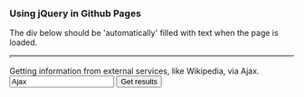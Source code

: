 
<h3>Using jQuery in Github Pages</h3>

<p>
The div below should be 'automatically' filled with text when the page is loaded. 
<div id="text" style="border-style:inset;"></div>
</p>

<!-- Note that the code below was inspired by https://code-maven.com/javascript-on-github-pages -->

<!-- Only JS 
<script>
document.getElementById("text").innerHTML = "Text added by JavaScript code";
</script>
-->

<!-- jQuery -->
<script src="https://code.jquery.com/jquery-3.6.0.min.js" integrity="sha256-/xUj+3OJU5yExlq6GSYGSHk7tPXikynS7ogEvDej/m4=" crossorigin="anonymous"></script>

<script>
// checking the version
let hasJQ = typeof jQuery === 'function'; 
console.log('jQuery' + (hasJQ ? ` version ${jQuery.fn.jquery} loaded.` : ' is not loaded.')); 

$().ready(function() {
   $("#text").html("Text added by jQuery code.");
});
</script>

<!-- TODO add 'example' code below -->

<!-- show that we can get data via Ajax calls -->
<p>
Getting information from external services, like Wikipedia, via Ajax. 
<br/>
<!-- no form -->
<input type="text" id="queryString" value="Ajax">
<input id="btnSubmit" type="submit" class="button" value="Get results"/>
<!-- <a id="btnSubmit" href="#" class="button green">Get results</a> -->
<br/>

<div id="wikiAjax" style="display:none;">
<p>Below the ten topmost search results for the string '<span id="qStrVal"></span>' from the English Wikipedia API. </p>
<div id="wikiAjaxList" style="border-style:inset"></div>
</div>
</p>

<!-- Note that the next code was inspired by https://stackoverflow.com/a/44191636 -->
<script>

$().ready(function() {
// do the Ajax call on button click and not on a pageload
$("#btnSubmit").click(function(){
     var qstr = $("#queryString").val();
     $("#qStrVal").text(qstr); // echo the input

     var wikiURL = "https://en.wikipedia.org/w/api.php";
wikiURL += '?' + $.param({
    'action' : 'opensearch',
    'search' : qstr, //'Ajax',
    'prop'  : 'revisions',
    'rvprop' : 'content',
    'format' : 'json',
    'limit' : 10
});

$.ajax({
    url: wikiURL,
    dataType: 'jsonp',
    success: function(data) {
        console.log(data);
        $("#wikiAjax").delay("fast").fadeOut();
        $("#wikiAjaxList").html("");

        // old fashioned for loop, note that the indexes are assumed to by synchronised
        for (let index = 0; index < data[1].length; ++index) {
            const title = data[1][index];
            const link = data[3][index];
            $("#wikiAjaxList").append("<div><a href='"+ link  + "'>" + title + "</a></div>");
        }
        // lets delay, to prevent excessive request via this page 
        // and demonstrate jquery effects at the same time
        $("#wikiAjax").delay("fast").fadeIn();
    }
});
});
});
</script>